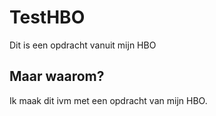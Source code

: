# TestHBO
Dit is een opdracht vanuit mijn HBO

## Maar waarom?
Ik maak dit ivm met een opdracht van mijn HBO.
